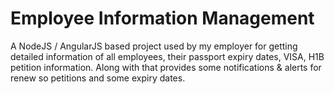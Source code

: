 # Employee Information Management
A NodeJS / AngularJS based project used by my employer for getting detailed information of all employees, their passport expiry dates, 
VISA, H1B petition information. Along with that provides some notifications & alerts for renew so petitions and some expiry dates.


